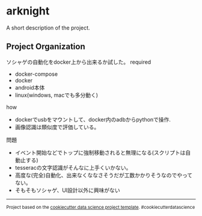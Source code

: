 arknight
==============================

A short description of the project.

Project Organization
------------

ソシャゲの自動化をdocker上から出来るか試した。
required
- docker-compose
- docker
- android本体
- linux(windows, macでも多分動く)


how
- dockerでusbをマウントして、docker内のadbからpythonで操作.
- 画像認識は類似度で評価している。


問題
- イベント開始などでトップに強制移動されると無理になる(スクリプトは自動止する)
- tesseracの文字認識がそんなに上手くいかない。
- 高度な(完全)自動化、出来なくななさそうだが工数かかりそうなのでやってない。
- そもそもソシャゲ、UI設計以外に興味がない
--------

<p><small>Project based on the <a target="_blank" href="https://drivendata.github.io/cookiecutter-data-science/">cookiecutter data science project template</a>. #cookiecutterdatascience</small></p>
